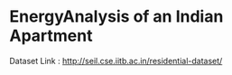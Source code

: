 # EnergyAnalysis of an Indian Apartment
Dataset Link :  http://seil.cse.iitb.ac.in/residential-dataset/
